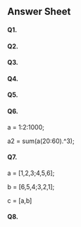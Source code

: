 ## Answer Sheet
#### Q1.
#### Q2.
#### Q3.
#### Q4.
#### Q5.
#### Q6.
  a = 1:2:1000;
 
  a2 = sum(a(20:60).^3);
#### Q7.
  a = [1,2,3;4,5,6];

  b = [6,5,4;3,2,1];

  c = [a,b]
#### Q8.
